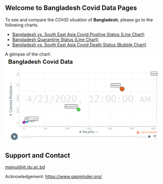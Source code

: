 ## Welcome to Bangladesh Covid Data Pages

To see and compare the _COVID_ situation of **Bangladesh**, please go to the following charts.

- [Bangladesh vs. South East Asia Covid Positive Status (Line Chart)](https://mainulraju.github.io/covidboard/LinesSEA/)
- [Bangladesh Quarantine Status (Line Chart)](https://mainulraju.github.io/covidboard/LinesBD/)
- [Bangladesh vs. South East Asia Covid Death Status (Bubble Chart)](https://mainulraju.github.io/covidboard/BubblesSEA/)

A glimpse of the chart:
![line](/img/FrontImage.PNG)

## Support and Contact
mainul@iit.du.ac.bd

Acknowledgement: https://www.gapminder.org/
